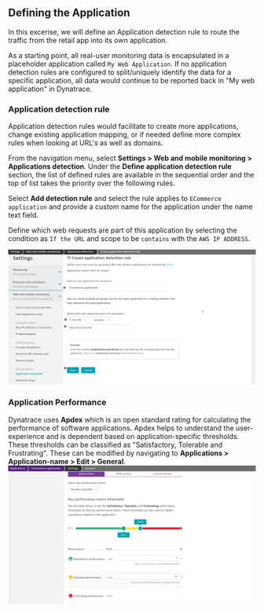 ## Defining the Application

In this excerise, we will define an Application detection rule to route the traffic from the retail app into its own application.

As a starting point, all real-user monitoring data is encapsulated in a placeholder application called `My Web Application`. If no application detection rules are configured to split/uniquely identify the data for a specific application, all data would continue to be reported back in "My web application" in Dynatrace.

### Application detection rule

Application detection rules would facilitate to create more applications, change existing application mapping, or if needed define more complex rules when looking at URL's as well as domains.

From the navigation menu, select **Settings > Web and mobile monitoring > Applications detection**. Under the **Define application detection rule** section, the list of defined rules are available in the sequential order and the top of list takes the priority over the following rules.

Select **Add detection rule** and select the rule applies to `ECommerce application` and provide a custom name for the application under the name text field.

Define which web requests are part of this application by selecting the condition as `If the URL` and scope to be `contains` with the  `AWS IP ADDRESS`.

![Application-Definition](../../../assets/images/Application-Rule.png)

### Application Performance
Dynatrace uses **Apdex** which is an open standard rating for calculating the performance of software applications. Apdex helps to understand the user-experience and is dependent based on application-specific thresholds. These thresholds can be classified as "Satisfactory, Tolerable and Frustrating". These can be modified by navigating to **Applications > Application-name > Edit > General**.
![Apdex](../../../assets/images/apdex.png)



